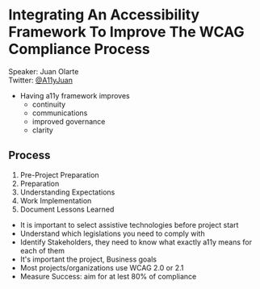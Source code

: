 # Integrating An Accessibility Framework To Improve The WCAG Compliance Process
Speaker: Juan Olarte  
Twitter: [@A11yJuan](https://twitter.com/A11yJuan)

- Having a11y framework improves 
    - continuity
    - communications
    - improved governance
    - clarity

## Process
1. Pre-Project Preparation
2. Preparation
3. Understanding Expectations
4. Work Implementation
5. Document Lessons Learned


- It is important to select assistive technologies before project start
- Understand which legislations you need to comply with
- Identify Stakeholders, they need to know what exactly a11y means for each of them
- It's important the project, Business goals
- Most projects/organizations use WCAG 2.0 or 2.1 
- Measure Success: aim for at lest 80% of compliance

